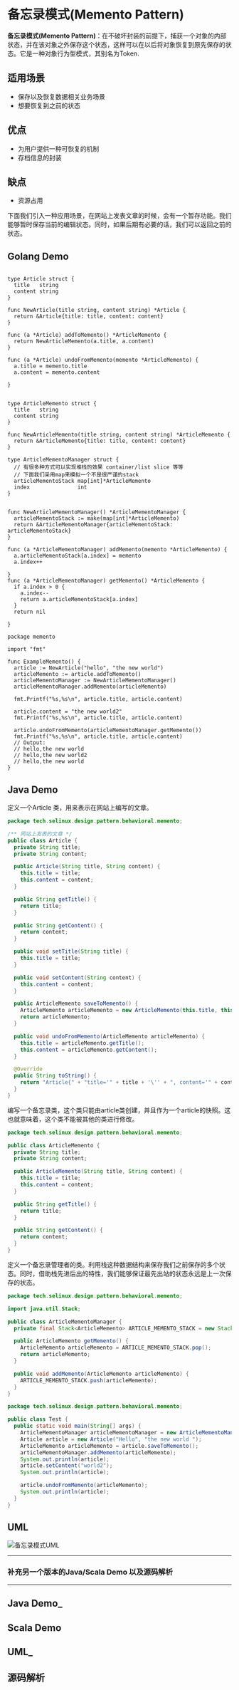 # 备忘录模式(Memento Pattern)

**备忘录模式(Memento Pattern)**：在不破坏封装的前提下，捕获一个对象的内部状态，并在该对象之外保存这个状态，这样可以在以后将对象恢复到原先保存的状态。它是一种对象行为型模式，其别名为Token.

## 适用场景

- 保存以及恢复数据相关业务场景
- 想要恢复到之前的状态

## 优点

- 为用户提供一种可恢复的机制
- 存档信息的封装

## 缺点

- 资源占用

下面我们引入一种应用场景，在网站上发表文章的时候，会有一个暂存功能。我们能够暂时保存当前的编辑状态。同时，如果后期有必要的话，我们可以返回之前的状态。

## Golang Demo

```golang

type Article struct {
  title   string
  content string
}

func NewArticle(title string, content string) *Article {
  return &Article{title: title, content: content}
}

func (a *Article) addToMemento() *ArticleMemento {
  return NewArticleMemento(a.title, a.content)
}

func (a *Article) undoFromMemento(memento *ArticleMemento) {
  a.title = memento.title
  a.content = memento.content

}

```

```golang

type ArticleMemento struct {
  title   string
  content string
}

func NewArticleMemento(title string, content string) *ArticleMemento {
  return &ArticleMemento{title: title, content: content}
}

type ArticleMementoManager struct {
  // 有很多种方式可以实现堆栈的效果 container/list slice 等等
  // 下面我们采用map来模拟一个不是很严谨的stack
  articleMementoStack map[int]*ArticleMemento
  index               int
}
```

```golang

func NewArticleMementoManager() *ArticleMementoManager {
  articleMementoStack := make(map[int]*ArticleMemento)
  return &ArticleMementoManager{articleMementoStack: articleMementoStack}
}

func (a *ArticleMementoManager) addMemento(memento *ArticleMemento) {
  a.articleMementoStack[a.index] = memento
  a.index++

}
func (a *ArticleMementoManager) getMemento() *ArticleMemento {
  if a.index > 0 {
    a.index--
    return a.articleMementoStack[a.index]
  }
  return nil

}
```

```golang
package memento

import "fmt"

func ExampleMemento() {
  article := NewArticle("hello", "the new world")
  articleMemento := article.addToMemento()
  articleMementoManager := NewArticleMementoManager()
  articleMementoManager.addMemento(articleMemento)

  fmt.Printf("%s,%s\n", article.title, article.content)

  article.content = "the new world2"
  fmt.Printf("%s,%s\n", article.title, article.content)

  article.undoFromMemento(articleMementoManager.getMemento())
  fmt.Printf("%s,%s\n", article.title, article.content)
  // Output:
  // hello,the new world
  // hello,the new world2
  // hello,the new world
}

```

## Java Demo

定义一个Article 类，用来表示在网站上编写的文章。

```java
package tech.selinux.design.pattern.behavioral.memento;

/** 网站上发表的文章 */
public class Article {
  private String title;
  private String content;

  public Article(String title, String content) {
    this.title = title;
    this.content = content;
  }

  public String getTitle() {
    return title;
  }

  public String getContent() {
    return content;
  }

  public void setTitle(String title) {
    this.title = title;
  }

  public void setContent(String content) {
    this.content = content;
  }

  public ArticleMemento saveToMemento() {
    ArticleMemento articleMemento = new ArticleMemento(this.title, this.content);
    return articleMemento;
  }

  public void undoFromMemento(ArticleMemento articleMemento) {
    this.title = articleMemento.getTitle();
    this.content = articleMemento.getContent();
  }

  @Override
  public String toString() {
    return "Article{" + "title='" + title + '\'' + ", content='" + content + '\'' + '}';
  }
}

```

编写一个备忘录类，这个类只能由article类创建，并且作为一个article的快照。这也就意味着，这个类不能被其他的类进行修改。

```java
package tech.selinux.design.pattern.behavioral.memento;

public class ArticleMemento {
  private String title;
  private String content;

  public ArticleMemento(String title, String content) {
    this.title = title;
    this.content = content;
  }

  public String getTitle() {
    return title;
  }

  public String getContent() {
    return content;
  }
}

```

定义一个备忘录管理者的类。利用栈这种数据结构来保存我们之前保存的多个状态。同时，借助栈先进后出的特性，我们能够保证最先出站的状态永远是上一次保存的状态。

```java
package tech.selinux.design.pattern.behavioral.memento;

import java.util.Stack;

public class ArticleMementoManager {
  private final Stack<ArticleMemento> ARTICLE_MEMENTO_STACK = new Stack<ArticleMemento>();

  public ArticleMemento getMemento() {
    ArticleMemento articleMemento = ARTICLE_MEMENTO_STACK.pop();
    return articleMemento;
  }

  public void addMemento(ArticleMemento articleMemento) {
    ARTICLE_MEMENTO_STACK.push(articleMemento);
  }
}

```

```java
package tech.selinux.design.pattern.behavioral.memento;

public class Test {
  public static void main(String[] args) {
    ArticleMementoManager articleMementoManager = new ArticleMementoManager();
    Article article = new Article("Hello", "the new world ");
    ArticleMemento articleMemento = article.saveToMemento();
    articleMementoManager.addMemento(articleMemento);
    System.out.println(article);
    article.setContent("world2");
    System.out.println(article);

    article.undoFromMemento(articleMemento);
    System.out.println(article);
  }
}

```

## UML

![备忘录模式UML](images/memento-pattern.png)

---

### 补充另一个版本的Java/Scala Demo 以及源码解析

---

## Java Demo_

## Scala Demo

## UML_

## 源码解析
